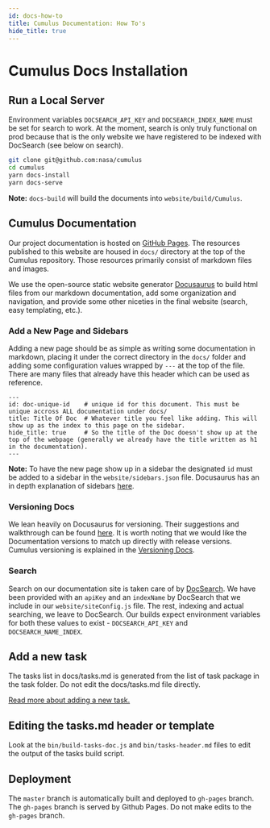 ```yaml
---
id: docs-how-to
title: Cumulus Documentation: How To's
hide_title: true
---
```


# Cumulus Docs Installation

## Run a Local Server

Environment variables `DOCSEARCH_API_KEY` and `DOCSEARCH_INDEX_NAME` must be set for search to work. At the moment, search is only truly functional on prod because that is the only website we have registered to be indexed with DocSearch (see below on search).

```sh
git clone git@github.com:nasa/cumulus
cd cumulus
yarn docs-install
yarn docs-serve
```

**Note:** `docs-build` will build the documents into `website/build/Cumulus`.

## Cumulus Documentation

Our project documentation is hosted on [GitHub Pages](https://pages.github.com/). The resources published to this website are housed in `docs/` directory at the top of the Cumulus repository. Those resources primarily consist of markdown files and images.

We use the open-source static website generator [Docusaurus](https://docusaurus.io) to build html files from our markdown documentation, add some organization and navigation, and provide some other niceties in the final website (search, easy templating, etc.).

### Add a New Page and Sidebars

Adding a new page should be as simple as writing some documentation in markdown, placing it under the correct directory in the `docs/` folder and adding some configuration values wrapped by `---` at the top of the file. There are many files that already have this header which can be used as reference.

```
---
id: doc-unique-id    # unique id for this document. This must be unique accross ALL documentation under docs/
title: Title Of Doc  # Whatever title you feel like adding. This will show up as the index to this page on the sidebar.
hide_title: true     # So the title of the Doc doesn't show up at the top of the webpage (generally we already have the title written as h1 in the documentation).
---
```

**Note:** To have the new page show up in a sidebar the designated `id` must be added to a sidebar in the `website/sidebars.json` file. Docusaurus has an in depth explanation of sidebars [here](https://docusaurus.io/docs/en/navigation).

### Versioning Docs

We lean heavily on Docusaurus for versioning. Their suggestions and walkthrough can be found [here](https://docusaurus.io/docs/en/versioning). It is worth noting that we would like the Documentation versions to match up directly with release versions. Cumulus versioning is explained in the [Versioning Docs](https://github.com/nasa/cumulus/tree/master/docs/development/release.md).

### Search

Search on our documentation site is taken care of by [DocSearch](https://community.algolia.com/docsearch/). We have been provided with an `apiKey` and an `indexName` by DocSearch that we include in our `website/siteConfig.js` file. The rest, indexing and actual searching, we leave to DocSearch. Our builds expect environment variables for both these values to exist - `DOCSEARCH_API_KEY` and `DOCSEARCH_NAME_INDEX`.

## Add a new task
The tasks list in docs/tasks.md is generated from the list of task package in the task folder. Do not edit the docs/tasks.md file directly.

[Read more about adding a new task.](adding-a-task.md)

## Editing the tasks.md header or template

Look at the `bin/build-tasks-doc.js` and `bin/tasks-header.md` files to edit the output of the tasks build script.

## Deployment
The `master` branch is automatically built and deployed to `gh-pages` branch. The `gh-pages` branch is served by Github Pages. Do not make edits to the `gh-pages` branch.
